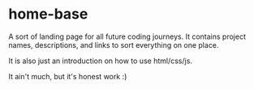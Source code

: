 # home-base
A sort of landing page for all future coding journeys. It contains project names, descriptions, and links to sort everything on one place.

It is also just an introduction on how to use html/css/js. 

It ain't much, but it's honest work :)

